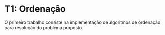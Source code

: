 # T1: Ordenação

O primeiro trabalho consiste na implementação de algoritmos de ordenação para resolução do problema proposto.
